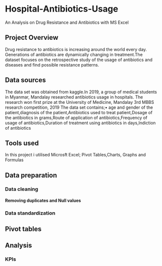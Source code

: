 # Hospital-Antibiotics-Usage
 An Analysis on Drug Resistance and Antibiotics with MS Excel
## Project Overview
Drug resistance to antibiotics is increasing around the world every day. Generations of antibiotics are dynamically changing in treatment.The dataset focuses on the retrospective study of the usage of antibiotics and diseases and find possible resistance patterns.
## Data sources
The data set was obtained from kaggle.In 2019, a group of medical students in Myanmar, Mandalay researched antibiotics usage in hospitals. The research won first prize at the University of Medicine, Mandalay 3rd MBBS research competition, 2019
The data set contains;•	age and gender of the patient,diagnosis of the patient,Antibiotics used to treat patient,Dosage of the antibiotics in grams,Route of application of antibiotics,Frequency of usage of antibiotics,Duration of treatment using antibiotics in days,Indiction of antibiotics
## Tools used
In this project i utilised Microsft Excel;
Pivot Tables,Charts, Graphs and Formulas
## Data preparation
 ### Data cleaning
   #### Removing duplicates and Null values
 ### Data standardization
## Pivot tables
## Analysis
### KPIs

